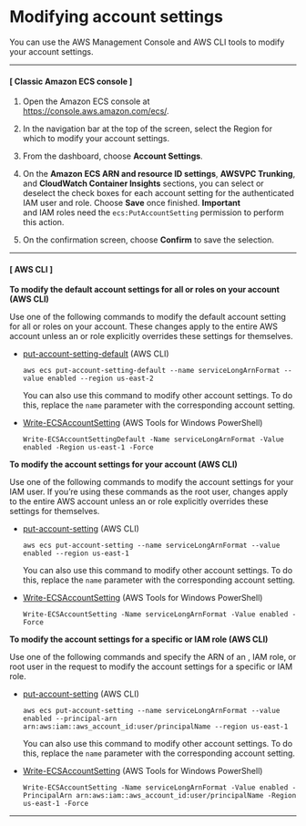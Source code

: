 # Modifying account settings<a name="ecs-modifying-longer-id-settings"></a>

You can use the AWS Management Console and AWS CLI tools to modify your account settings\.

------
#### [ Classic Amazon ECS console ]

1. Open the Amazon ECS console at [https://console\.aws\.amazon\.com/ecs/](https://console.aws.amazon.com/ecs/)\.

1. In the navigation bar at the top of the screen, select the Region for which to modify your account settings\.

1. From the dashboard, choose **Account Settings**\.

1. On the **Amazon ECS ARN and resource ID settings**, **AWSVPC Trunking**, and **CloudWatch Container Insights** sections, you can select or deselect the check boxes for each account setting for the authenticated IAM user and role\. Choose **Save** once finished\.
**Important**  
 and IAM roles need the `ecs:PutAccountSetting` permission to perform this action\.

1. On the confirmation screen, choose **Confirm** to save the selection\.

------
#### [ AWS CLI ]

**To modify the default account settings for all or roles on your account \(AWS CLI\)**

Use one of the following commands to modify the default account setting for all or roles on your account\. These changes apply to the entire AWS account unless an or role explicitly overrides these settings for themselves\.
+ [put\-account\-setting\-default](https://docs.aws.amazon.com/cli/latest/reference/ecs/put-account-setting-default.html) \(AWS CLI\)

  ```
  aws ecs put-account-setting-default --name serviceLongArnFormat --value enabled --region us-east-2
  ```

  You can also use this command to modify other account settings\. To do this, replace the `name` parameter with the corresponding account setting\.
+ [Write\-ECSAccountSetting](https://docs.aws.amazon.com/powershell/latest/reference/items/Write-ECSAccountSetting.html) \(AWS Tools for Windows PowerShell\)

  ```
  Write-ECSAccountSettingDefault -Name serviceLongArnFormat -Value enabled -Region us-east-1 -Force
  ```

**To modify the account settings for your account \(AWS CLI\)**

Use one of the following commands to modify the account settings for your IAM user\. If you’re using these commands as the root user, changes apply to the entire AWS account unless an or role explicitly overrides these settings for themselves\.
+ [put\-account\-setting](https://docs.aws.amazon.com/cli/latest/reference/ecs/put-account-setting.html) \(AWS CLI\)

  ```
  aws ecs put-account-setting --name serviceLongArnFormat --value enabled --region us-east-1
  ```

  You can also use this command to modify other account settings\. To do this, replace the `name` parameter with the corresponding account setting\.
+ [Write\-ECSAccountSetting](https://docs.aws.amazon.com/powershell/latest/reference/items/Write-ECSAccountSetting.html) \(AWS Tools for Windows PowerShell\)

  ```
  Write-ECSAccountSetting -Name serviceLongArnFormat -Value enabled -Force
  ```

**To modify the account settings for a specific or IAM role \(AWS CLI\)**

Use one of the following commands and specify the ARN of an , IAM role, or root user in the request to modify the account settings for a specific or IAM role\.
+ [put\-account\-setting](https://docs.aws.amazon.com/cli/latest/reference/ecs/put-account-setting.html) \(AWS CLI\)

  ```
  aws ecs put-account-setting --name serviceLongArnFormat --value enabled --principal-arn arn:aws:iam::aws_account_id:user/principalName --region us-east-1
  ```

  You can also use this command to modify other account settings\. To do this, replace the `name` parameter with the corresponding account setting\.
+ [Write\-ECSAccountSetting](https://docs.aws.amazon.com/powershell/latest/reference/items/Write-ECSAccountSetting.html) \(AWS Tools for Windows PowerShell\)

  ```
  Write-ECSAccountSetting -Name serviceLongArnFormat -Value enabled -PrincipalArn arn:aws:iam::aws_account_id:user/principalName -Region us-east-1 -Force
  ```

------